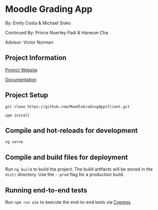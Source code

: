 # Moodle Grading App
By: Emily Costa & Michael Sisko

Continued By: Prince Nuertey Padi & Haneum Cha

Advisor: Victor Norman

## Project Information
[Project Website](https://moodlegradingapp.github.io/)

[Documentation](https://github.com/MoodleGradingApp/Client/tree/master/assets)

## Project Setup
```
git clone https://github.com/MoodleGradingApp/Client.git
```
```
npm install
```

## Compile and hot-reloads for development
```
ng serve
```

## Compile and build files for deployment

Run `ng build` to build the project. The build artifacts will be stored in the `dist/` directory. Use the `--prod` flag for a production build.

## Running end-to-end tests

Run `npm run e2e` to execute the end-to-end tests via [Cypress](https://www.cypress.io/).

